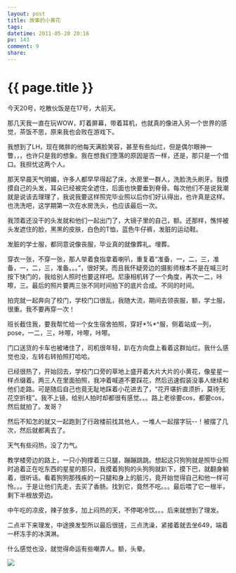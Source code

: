 ```yaml
---
layout: post
title: 故事的小黄花
tags: 
datetime: 2011-05-20 20:16
pv: 143
comment: 9
share: 
---
```


{{ page.title }}
================

 <p>今天20号，吃散伙饭是在17号，大前天。</p><p>那几天我一直在玩WOW，盯着屏幕，带着耳机，也就真的像进入另一个世界的感觉，茶饭不思，原来我也会败在游戏下。</p><p>我想到了LH，现在微胖的他每天满脸笑容，甚至有些灿烂，但是偶尔眼神一瞥，，，也许只是我的想象。我在想我们堕落的原因是否一样，还是，那只是一个借口。我担忧这两个人。</p><p>那天早晨天气明媚，许多人都早早得起了床，水房里一群人，洗脸洗头刷牙。我摸摸自己的头发，耳朵已经被完全遮住，后面也快要垂到脊骨。每次他们不是说我潮就是说该去理理了，我说我要这样照完毕业照以后你们好认得出，也许真是这样。也洗洗吧，这学期第一次在水房洗头，也应该最后一次。</p><p>我顶着还没干的头发就和他们一起出门了，大镜子里的自己，额。还那样，憔悴被头发遮住的脸，黑黑的皮肤，白色的T恤，蓝色牛仔裤，发脏的运动鞋。</p><p>发脏的学士服，都同意说像丧服，毕业真的就像葬礼。埋葬。</p><p>穿衣一张，不穿一张，那人举着食指拿着喇叭，重复着“准备，一，二，三，准备，一，二，三，准备。。。”，很好笑。而且我怀疑旁边的摄影师根本不是在喊三时按下快门的，我给别人照时也要这样吧。尼康相机转了一个角度，再次一二，咔嚓，三。最后的照片要两三张不同时间拍下的底片合成。不同的时间。</p><p>拍完就一起奔向了校门，学校门口很乱，我随大流，期间去领丧服，额，学士服，很重。我不要再穿一次！</p><p>班长截住我，要我帮忙给一个女生宿舍拍照，穿好*%*^服，侧着站成一列，pose，一二，三，咔嚓，咔嚓，咔嚓。</p><p>门口送货的卡车也被堵住了，司机很年轻，趴在方向盘上看着这群灿烂。我什么感觉也没，左转右转拍照打哈哈。</p><p>已经很热了，开始回去，学校门口旁的草地上盛开着大片大片的小黄花，像星星一样点缀着。两三人在里面拍照，我冲着喊道不要踩花，然后迅速假装没事人继续和他们走路。可是随后自己也竟无耻地踩着小花进去了，“花开堪折直须折，莫待无花空折枝”。我不上镜，给别人拍时却都很有感觉。。。路上老徐要cos，都要cos，然后就拍了。发哥？</p><p>然后不知怎的就又一起跑到了行政楼前找其他人，一堆人一起摆字玩--！被摆了几次，然后就都离去了。</p><p>天气有些闷热，没了力气。</p><p>教学楼旁边的路上，一只小狗撑着三只腿，蹦蹦跳跳。想起这只狗狗就是照毕业照时追着正在吃东西的星星的那只，我摸着狗狗的头狗狗就趴下，摸下巴，就翻身躺着，很听话。看着狗狗那残疾的一只腿和身上的脏污，竟开始觉得自己和他一样可怜。。。于是让他们先走，去买了香肠。找到它，竟然不吃。。。最后喂了它一根半，剩下半根放旁边。</p><p>中午吃的凉皮，辣子放多，加上闷热的天，不停喝冷饮。。。后来就想到了理发。</p><p>二点半下来理发，中途换发型所以最后很搓，三点洗澡，紧接着就去坐649，端着一杯冻手的冰淇淋。</p><p>什么感觉也没，就觉得命运有些嘲弄人。额，头晕。</p><p><img src="http://hiphotos.baidu.com/hueidou163/pic/item/489447df81881c486227981c.jpg" small="0" /><br /></p><p></p><p></p> 


